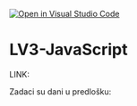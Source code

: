 [![Open in Visual Studio Code](https://classroom.github.com/assets/open-in-vscode-2e0aaae1b6195c2367325f4f02e2d04e9abb55f0b24a779b69b11b9e10269abc.svg)](https://classroom.github.com/online_ide?assignment_repo_id=19346894&assignment_repo_type=AssignmentRepo)
# LV3-JavaScript

LINK:

Zadaci su dani u predlošku:
